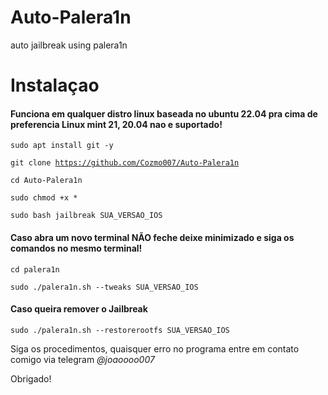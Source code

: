 # Auto-Palera1n
auto jailbreak using palera1n

<h1>Instalaçao</h1>

<h4>Funciona em qualquer distro linux baseada no ubuntu 22.04 pra cima de preferencia Linux mint 21, 20.04 nao e suportado!</h4>

<code>sudo apt install git -y</code>

<code>git clone https://github.com/Cozmo007/Auto-Palera1n</code>

<code>cd Auto-Palera1n</code>

<code>sudo chmod +x *</code>

<code>sudo bash jailbreak SUA_VERSAO_IOS</code>

<h4>Caso abra um novo terminal NÃO feche deixe minimizado e siga os comandos no mesmo terminal!</h4>

<code>cd palera1n</code>

<code>sudo ./palera1n.sh --tweaks SUA_VERSAO_IOS</code>

<h4>Caso queira remover o Jailbreak</h4>

<code>sudo ./palera1n.sh --restorerootfs SUA_VERSAO_IOS</code>

<p>Siga os procedimentos, quaisquer erro no programa entre em contato comigo via telegram <i>@joaoooo007</i></p>

<p>Obrigado!</p>
